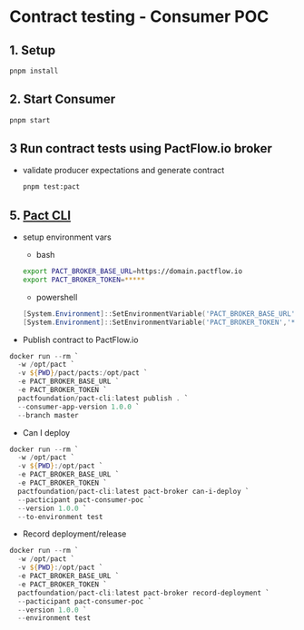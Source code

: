 # Contract testing - Consumer POC

## 1. Setup

```bash
pnpm install
```

## 2. Start Consumer

```bash
pnpm start
```

## 3 Run contract tests using PactFlow.io broker

- validate producer expectations and generate contract

  ```bash
  pnpm test:pact
  ```

## 5. [Pact CLI](https://hub.docker.com/r/pactfoundation/pact-cli)

- setup environment vars

  - bash

  ```bash
  export PACT_BROKER_BASE_URL=https://domain.pactflow.io
  export PACT_BROKER_TOKEN=*****
  ```

  - powershell

  ```powershell
  [System.Environment]::SetEnvironmentVariable('PACT_BROKER_BASE_URL','https://domain.pactflow.io')
  [System.Environment]::SetEnvironmentVariable('PACT_BROKER_TOKEN','*****')
  ```

- Publish contract to PactFlow.io

```powershell
docker run --rm `
  -w /opt/pact `
  -v ${PWD}/pact/pacts:/opt/pact `
  -e PACT_BROKER_BASE_URL `
  -e PACT_BROKER_TOKEN `
  pactfoundation/pact-cli:latest publish . `
  --consumer-app-version 1.0.0 `
  --branch master
```

- Can I deploy

```powershell
docker run --rm `
  -w /opt/pact `
  -v ${PWD}:/opt/pact `
  -e PACT_BROKER_BASE_URL `
  -e PACT_BROKER_TOKEN `
  pactfoundation/pact-cli:latest pact-broker can-i-deploy `
  --pacticipant pact-consumer-poc `
  --version 1.0.0 `
  --to-environment test
```

- Record deployment/release

```powershell
docker run --rm `
  -w /opt/pact `
  -v ${PWD}:/opt/pact `
  -e PACT_BROKER_BASE_URL `
  -e PACT_BROKER_TOKEN `
  pactfoundation/pact-cli:latest pact-broker record-deployment `
  --pacticipant pact-consumer-poc `
  --version 1.0.0 `
  --environment test
```

